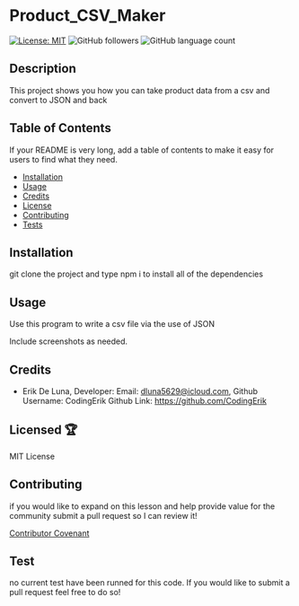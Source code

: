 

  # Product_CSV_Maker

  [![License: MIT](https://img.shields.io/badge/License-MIT-yellow.svg)](https://opensource.org/licenses/MIT)
  ![GitHub followers](https://img.shields.io/github/followers/CodingErik?logo=GitHub&style=flat)
  ![GitHub language count](https://img.shields.io/github/languages/count/CodingErik/Google-Books-Search?color=orange&logo=GitHub&style=flat)

  ## Description
  
  This project shows you how you can take product data from a csv and convert to JSON and back
  
  
  ## Table of Contents 
  
  If your README is very long, add a table of contents to make it easy for users to find what they need.
  
  * [Installation](#installation)
  * [Usage](#usage)
  * [Credits](#credits)
  * [License](#license)
  * [Contributing](#contributing)
  * [Tests](#tests)
  
  
  ## Installation
  
  git clone the project and type npm i to install all of the dependencies
  
  
  ## Usage
  
  Use this program to write a csv file via the use of JSON 
  
  Include screenshots as needed. 
  
  
  ## Credits
  
  * Erik De Luna, Developer: Email: [dluna5629@icloud.com](emailTo:dluna5629@icloud.com), Github Username: CodingErik Github Link:  https://github.com/CodingErik

  ## Licensed 🏆 
  
  MIT License   
  
  ## Contributing 
  
  if you would like to expand on this lesson and help provide value for the community submit a pull request so I can review it!
  
  [Contributor Covenant](https://www.contributor-covenant.org/)
  
  ## Test
  
  no current test have been runned for this code. If you would like to submit a pull request feel free to do so!
  
